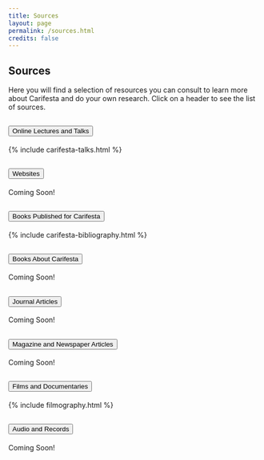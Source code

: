 ```yaml
---
title: Sources
layout: page
permalink: /sources.html
credits: false
---
```

## Sources

Here you will find a selection of resources you can consult to learn more about Carifesta and do your own research. Click on a header to see the list of sources.

<div class="accordion" id="accordionExample">

<div class="accordion-item">
    <h2 class="accordion-header" id="headingOne">
        <button class="accordion-button collapsed" type="button" data-bs-toggle="collapse" data-bs-target="#collapseOne" aria-expanded="false" aria-controls="collapseOne">
            Online Lectures and Talks
        </button>
    </h2>
    <div id="collapseOne" class="accordion-collapse collapse" aria-labelledby="headingOne" data-bs-parent="#accordionExample">
        <div class="accordion-body">
            <!-- Content for Online Lectures and Talks -->
           {% include carifesta-talks.html %}
        </div>
    </div>
</div>

<div class="accordion-item">
    <h2 class="accordion-header" id="headingTwo">
        <button class="accordion-button collapsed" type="button" data-bs-toggle="collapse" data-bs-target="#collapseTwo" aria-expanded="false" aria-controls="collapseTwo">
            Websites
        </button>
    </h2>
    <div id="collapseTwo" class="accordion-collapse collapse" aria-labelledby="headingTwo" data-bs-parent="#accordionExample">
        <div class="accordion-body">
            <!-- Content for Websites -->
            Coming Soon!
        </div>
    </div>
</div>

<div class="accordion-item">
    <h2 class="accordion-header" id="headingThree">
        <button class="accordion-button collapsed" type="button" data-bs-toggle="collapse" data-bs-target="#collapseThree" aria-expanded="false" aria-controls="collapseThree">
            Books Published for Carifesta
        </button>
    </h2>
    <div id="collapseThree" class="accordion-collapse collapse" aria-labelledby="headingThree" data-bs-parent="#accordionExample">
        <div class="accordion-body">
            <!-- Content for Books Published for Carifesta -->
            {% include carifesta-bibliography.html %}
        </div>
    </div>
</div>

<div class="accordion-item">
    <h2 class="accordion-header" id="headingFour">
        <button class="accordion-button collapsed" type="button" data-bs-toggle="collapse" data-bs-target="#collapseFour" aria-expanded="false" aria-controls="collapseFour">
            Books About Carifesta
        </button>
    </h2>
    <div id="collapseFour" class="accordion-collapse collapse" aria-labelledby="headingFour" data-bs-parent="#accordionExample">
        <div class="accordion-body">
            <!-- Content for Books About Carifesta -->
            Coming Soon!
        </div>
    </div>
</div>

<div class="accordion-item">
    <h2 class="accordion-header" id="headingFive">
        <button class="accordion-button collapsed" type="button" data-bs-toggle="collapse" data-bs-target="#collapseFive" aria-expanded="false" aria-controls="collapseFive">
            Journal Articles
        </button>
    </h2>
    <div id="collapseFive" class="accordion-collapse collapse" aria-labelledby="headingFive" data-bs-parent="#accordionExample">
        <div class="accordion-body">
            <!-- Content for Journal Articles -->
            Coming Soon!
        </div>
    </div>
</div>

<div class="accordion-item">
    <h2 class="accordion-header" id="headingSix">
        <button class="accordion-button collapsed" type="button" data-bs-toggle="collapse" data-bs-target="#collapseSix" aria-expanded="false" aria-controls="collapseSix">
            Magazine and Newspaper Articles
        </button>
    </h2>
    <div id="collapseSix" class="accordion-collapse collapse" aria-labelledby="headingSix" data-bs-parent="#accordionExample">
        <div class="accordion-body">
            <!-- Content for Magazine and Newspaper Articles -->
            Coming Soon!
        </div>
    </div>
</div>

<div class="accordion-item">
    <h2 class="accordion-header" id="headingSeven">
        <button class="accordion-button collapsed" type="button" data-bs-toggle="collapse" data-bs-target="#collapseSeven" aria-expanded="false" aria-controls="collapseSeven">
            Films and Documentaries
        </button>
    </h2>
    <div id="collapseSeven" class="accordion-collapse collapse" aria-labelledby="headingSeven" data-bs-parent="#accordionExample">
        <div class="accordion-body">
            {% include filmography.html %}
        </div>
    </div>
</div>

<div class="accordion-item">
    <h2 class="accordion-header" id="headingEight">
        <button class="accordion-button collapsed" type="button" data-bs-toggle="collapse" data-bs-target="#collapseEight" aria-expanded="false" aria-controls="collapseEight">
            Audio and Records
        </button>
    </h2>
    <div id="collapseEight" class="accordion-collapse collapse" aria-labelledby="headingEight" data-bs-parent="#accordionExample">
        <div class="accordion-body">
            <!-- Content for Audio and Records -->
            Coming Soon!
        </div>
    </div>
</div>

</div>

